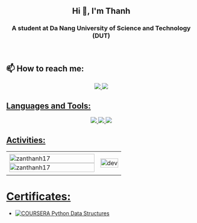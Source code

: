 <!-- <img align="left" width="400" src="https://github.githubassets.com/images/modules/profile/profile-first-repo.svg" /> -->
<!-- <img align="right" width="64" src="https://img.icons8.com/color/48/vietnam-circular.png" /> -->

<h2 align="center">Hi 👋, I'm Thanh</h2>
<p align="center">
  <h3 align="center">A student at Da Nang University of Science and Technology (DUT) </h3>
</p>

<br />

## 📫 How to reach me:

<p align="center">
  <a href="www.linkedin.com/in/zanthanh17">
    <img src="https://img.icons8.com/fluent/48/000000/linkedin.png"/>
  </a>
  <a href="https://www.facebook.com/profile.php?id=100040244961537">
    <img src="https://img.icons8.com/fluent/48/000000/facebook-new.png" target="_blank" />
</p>

## Languages and Tools:
<p align="center">
  <img src="https://img.icons8.com/color/48/000000/python.png"/>
  <img src="https://img.icons8.com/color/48/000000/git.png"/>
  <img src="https://img.icons8.com/color/48/000000/visual-studio-code-2019.png"/>
</p>

## Activities:

<table style="width:100%;">
  <tr>
    <td>
      <img src="https://github-readme-stats.vercel.app/api/top-langs/?username=zanthanh17&bg_color=FFFFFF00&text_color=179fa3&layout=compact&hide=CSS&langs_count=10&custom_title=Most%20Used%20Langauges%20" alt="zanthanh17" width="100%"/>
      <img src="https://github-readme-streak-stats.herokuapp.com/?user=zanthanh17&bg_color=FFFFFF00&text_color=179fa3&show_icons=true&count_private=true&include_all_commits=true&custom_title=Hoạt%20động%20trên%20Github" alt="zanthanh17" width="100%"/>
    </td>
    <td>
      <p align="center"> 
        <img src="https://cdn.dribbble.com/users/1059583/screenshots/4171367/coding-freak.gif" alt="dev" width="100%"/>
      </p>
    </td>
  </tr>
</table>

# Certificates:

- [![COURSERA](https://img.shields.io/badge/-COURSERA-green) Python Data Structures](https://www.coursera.org/account/accomplishments/certificate/PQMJRCLM7BCQ)
